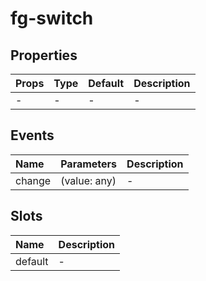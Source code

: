 # fg-switch

## Properties

|Props|Type|Default|Description|
|:--|:--|:--|:--|
|-|-|-|-|

## Events

|Name|Parameters|Description|
|:--|:--|:--|
|change|(value: any)|-|

## Slots

|Name|Description|
|:--|:--|
|default|-|
